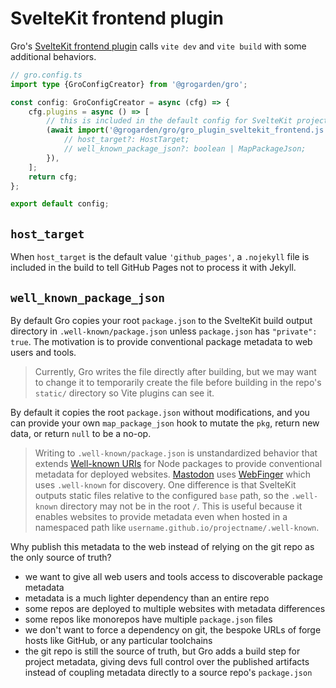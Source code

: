 # SvelteKit frontend plugin

Gro's [SvelteKit frontend plugin](/src/lib/gro_plugin_sveltekit_frontend.ts)
calls `vite dev` and `vite build` with some additional behaviors.

```ts
// gro.config.ts
import type {GroConfigCreator} from '@grogarden/gro';

const config: GroConfigCreator = async (cfg) => {
	cfg.plugins = async () => [
		// this is included in the default config for SvelteKit projects:
		(await import('@grogarden/gro/gro_plugin_sveltekit_frontend.js')).plugin({
			// host_target?: HostTarget;
			// well_known_package_json?: boolean | MapPackageJson;
		}),
	];
	return cfg;
};

export default config;
```

## `host_target`

When `host_target` is the default value `'github_pages'`,
a `.nojekyll` file is included in the build to tell GitHub Pages not to process it with Jekyll.

## `well_known_package_json`

By default Gro copies your root `package.json`
to the SvelteKit build output directory in `.well-known/package.json`
unless `package.json` has `"private": true`.
The motivation is to provide conventional package metadata to web users and tools.

> Currently, Gro writes the file directly after building,
> but we may want to change it to temporarily create the file before building
> in the repo's `static/` directory so Vite plugins can see it.

By default it copies the root `package.json` without modifications,
and you can provide your own `map_package_json` hook to
mutate the `pkg`, return new data, or return `null` to be a no-op.

> Writing to `.well-known/package.json` is unstandardized behavior that
> extends [Well-known URIs](https://wikipedia.org/wiki/Well-known_URIs) for Node packages
> to provide conventional metadata for deployed websites.
> [Mastodon](<https://en.wikipedia.org/wiki/Mastodon_(social_network)>) uses
> [WebFinger](https://en.wikipedia.org/wiki/WebFinger) which uses `.well-known` for discovery.
> One difference is that SvelteKit outputs static files relative to the configured `base` path,
> so the `.well-known` directory may not be in the root `/`.
> This is useful because it enables websites to provide metadata even when hosted in a namespaced
> path like `username.github.io/projectname/.well-known`.

Why publish this metadata to the web instead of relying on the git repo as the only source of truth?

- we want to give all web users and tools access to discoverable package metadata
- metadata is a much lighter dependency than an entire repo
- some repos are deployed to multiple websites with metadata differences
- some repos like monorepos have multiple `package.json` files
- we don't want to force a dependency on git, the bespoke URLs of forge hosts like GitHub,
  or any particular toolchains
- the git repo is still the source of truth, but Gro adds a build step for project metadata,
  giving devs full control over the published artifacts
  instead of coupling metadata directly to a source repo's `package.json`
